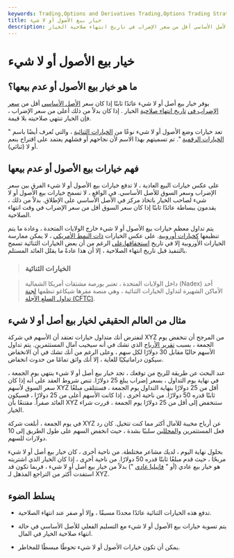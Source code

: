 ```yaml
---
keywords: Trading,Options and Derivatives Trading,Options Trading Strategy and Education,Options and Derivatives,Strategy and Education
title: خيار بيع الأصول أو لا شيء
description: يوفر خيار بيع أصل أو لا شيء عائدًا ثابتًا إذا كان سعر الأصل الأساسي أقل من سعر الإضراب في تاريخ انتهاء صلاحية الخيار.
---
```


# خيار بيع الأصول أو لا شيء
## ما هو خيار بيع الأصول أو عدم بيعها؟

يوفر خيار بيع أصل أو لا شيء عائدًا ثابتًا إذا كان سعر [الأصل الأساسي](/underlying-asset) أقل من [سعر الإضراب في](/strikeprice) [تاريخ انتهاء صلاحية](/expirationdate) الخيار . إذا كان بدلاً من ذلك أعلى من سعر الإضراب ، فإن الخيار تنتهي صلاحيته بلا قيمة.

تعد خيارات وضع الأصول أو لا شيء نوعًا من [الخيارات الثنائية](/binary-option) ، والتي تُعرف أيضًا باسم " [الخيارات الرقمية](/binary-option) ". تم تسميتهم بهذا الاسم لأن نجاحهم أو فشلهم يعتمد على اقتراح بنعم أو لا (ثنائي).

## فهم خيارات بيع الأصول أو عدم بيعها

على عكس خيارات البيع العادية ، لا تدفع خيارات بيع الأصول أو لا شيء الفرق بين سعر الإضراب وسعر السوق للأصل الأساسي. في الواقع ، لا تسمح خيارات بيع الأصول أو لا شيء لصاحب الخيار باتخاذ مركز في الأصل الأساسي على الإطلاق. بدلاً من ذلك ، يقدمون ببساطة عائدًا ثابتًا إذا كان سعر السوق أقل من سعر الإضراب في وقت انتهاء الصلاحية.

يتم تداول معظم خيارات بيع الأصول أو لا شيء خارج الولايات المتحدة ، وعادة ما يتم تنظيمها [كخيارات أوروبية](/europeanoption). على عكس الخيارات [ذات النمط الأمريكي](/americanoption) ، لا يمكن ممارسة الخيارات الأوروبية إلا في تاريخ [استحقاقها.على](/maturitydate) الرغم من أن بعض الخيارات الثنائية تسمح بالتنفيذ قبل تاريخ انتهاء الصلاحية ، إلا أن هذا عادةً ما يقلل العائد المستلم.

> ### الخيارات الثنائية

> داخل الولايات المتحدة ، تعتبر بورصة مشتقات أمريكا الشمالية (Nadex) أحد الأماكن الشهيرة لتداول الخيارات الثنائية ، وهي منصة مقرها شيكاغو تنظمها [لجنة تداول السلع الآجلة (CFTC)](/cftc).

>

## مثال من العالم الحقيقي لخيار بيع أصل أو لا شيء

لنفترض أنك متداول خيارات تعتقد أن الأسهم في شركة XYZ من المرجح أن تنخفض يوم الجمعة ، بسبب [تقرير الأرباح](/earningsreport) الذي تشك في أنه سيخيب آمال المستثمرين. يتم تداول الأسهم حاليًا مقابل 30 دولارًا لكل سهم ، وعلى الرغم من أنك تشك في أن الانخفاض سيكون دراماتيكيًا للغاية ، إلا أنك واثق تمامًا من حدوث انخفاض.

عند البحث عن طريقة للربح من توقعك ، تجد خيار بيع أصل أو لا شيء ينتهي يوم الجمعة ، في نهاية يوم التداول ، بسعر إضراب يبلغ 25 دولارًا. تنص شروط العقد على أنه إذا كان سعر السوق لأسهم XYZ أقل من 25 دولارًا بنهاية التداول يوم الجمعة ، فستتلقى مبلغًا ثابتًا قدره 50 دولارًا. من ناحية أخرى ، إذا كانت الأسهم أعلى من 25 دولارًا ، فسيكون العائد صفراً. مقتنعًا بأن XYZ ستنخفض إلى أقل من 25 دولارًا يوم الجمعة ، قررت شراء الخيار.

في يوم الجمعة ، أبلغت شركة XYZ عن أرباح مخيبة للآمال أكثر مما كنت تتخيل. كان رد فعل المستثمرين [والمحللين](/analyst) سلبيًا بشدة ، حيث انخفض السهم على طول الطريق إلى 10 دولارات للسهم.

بحلول نهاية اليوم ، لديك مشاعر مختلطة. من ناحية أخرى ، كان خيار بيع أصل أو لا شيء مربحًا ، حيث قدم مبلغًا ثابتًا قدره 50 دولارًا. من ناحية أخرى ، إذا كان الخيار الذي اشتريته هو خيار بيع عادي (أو " [فانيليا عادي](/plainvanilla) ") بدلاً من خيار بيع أصل أو لا شيء ، فربما تكون قد استفدت أكثر من التراجع المذهل لـ XYZ.

## يسلط الضوء

- تدفع هذه الخيارات الثنائية عائدًا محددًا مسبقًا ، وإلا أو صفر عند انتهاء الصلاحية.

- يتم تسوية خيارات بيع الأصول أو لا شيء مع التسليم الفعلي للأصل الأساسي في حالة انتهاء صلاحية الخيار في المال.

- يمكن أن تكون خيارات الأصول أو لا شيء تحوطًا مبسطًا للمخاطر.

